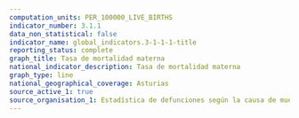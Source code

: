 ```yaml
---
computation_units: PER_100000_LIVE_BIRTHS
indicator_number: 3.1.1
data_non_statistical: false
indicator_name: global_indicators.3-1-1-1-title
reporting_status: complete
graph_title: Tasa de mortalidad materna
national_indicator_description: Tasa de mortalidad materna
graph_type: line
national_geographical_coverage: Asturias
source_active_1: true
source_organisation_1: Estadística de defunciones según la causa de muerte, INE
---
```

